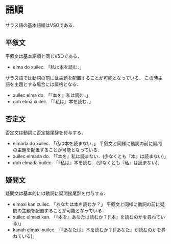 # 語順
サラス語の基本語順はVSOである．

## 平叙文
平叙文は基本語順と同じVSOである．
* elma do xuilec. 「私は本を読む．」

サラス語では動詞の前には主題を配置することが可能となっている．
この時主語を主題とする場合には属格となる．
* xuilec elma do. 「『本を』私は読む．」
* doh elma xuilec. 「『私は』本を読む．」

## 否定文
否定文は動詞に否定接尾辞を付与する．
* elmada do xuilec. 「私は本を読まない．」
平叙文と同様に動詞の前に疑問の主題を配置することが可能となっている．
* xuilec elmada do. 「『本を』私は読まない．(少なくとも『本』は読まない)」
* doh elmada xuilec. 「『私は』本を読む．(少なくとも『私』は読まない)」

## 疑問文
疑問文は基本的には動詞に疑問接尾辞を付与する．
* elmaxi kan xuilec. 「あなたは本を読むか？」
平叙文と同様に動詞の前に疑問の主題を配置することが可能となっている．
* xuilec elmaxi kan. 「『本を』あなたは読むか？(『本』を読むのかを尋ねている)」
* kanah elmaxi xuilec. 「『あなたは』本を読むか？(『あなた』が読むのかを尋ねている)」
